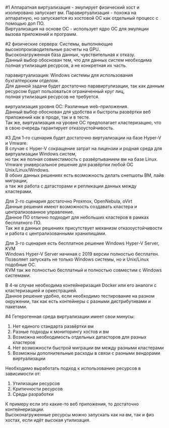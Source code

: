 #1
Аппаратная виртуализация - эмулирует физический хост и изолировано запускает вм.
Паравиртуализация - похожа на аппаратную, но запускается из хостовой ОС как отдельный процесс с помощью доп ПО. \
Виртуализация на основе ОС - использует ядро ОС для эмуляции вызова приложений и программ. 

#2
физические сервера:
Системы, выполняющие высокопроизводительные расчеты на GPU. \
Высоконагруженная база данных, чувствительная к отказу. \
Данный выбор обоснован тем, что для данных систем необходима полная утилизация ресурсов, а не конкретная их часть.

паравиртуализация:
Windows системы для использования бухгалтерским отделом. \
Для данной задачи будет достаточно паравиртулизации, так как данным ресурсом будет пользоваться ограниченный круг лиц, \
полная утилизация ресурсов не требуется.

виртуализация уровня ОС:
Различные web-приложения. \
Данный выбор обоснован для удобства и быстроты развёртки веб приложений как в проде, так и в тесте. \
Так же, виртуализация на уровне ОС предполагает кластеризацию, что в свою очередь гарантирует отказоустойчивость.

#3
Для 1-го сценария будет достаточно виртуализации на базе Hyper-V и Vmware. \
В случае с Hyper-V сокращение затрат на лицензии и родная среда для виртуализации Windows систем, \
но так же полная совместимость с развёртыванием вм на базе Linux.\
Vmware универсальное решение для развёртки любой ОС Unix/Linux/Windows. \
В обоих данных решениях есть возможность делать снепшоты ВМ, лайв миграции, \
а так же работа с датасторами и репликации данных между кластерами.

Для 2-го сценария достаточно Proxmox, OpenNebula, oVirt \
Данные решения имеют возможность создавать кластера и централизованное управление. \
Данное ПО отлично подходит для небольших кластеров в рамках бесплатного ПО. \
Так же в данных решениях присутствует механизм отказоустойчивости и работа с централизованными хранилищами.

Для 3-го сценария есть бесплатное решение Windows Hyper-V Server, KVM \
Windows Hyper-V Server начиная с 2019 версии полностью бесплатен. \
Позволяет запускать не только Windows системы, но и Unix/Linux подобные ОС. \
KVM так же полностью бесплатный и полностью совместим с Windows системами.

В 4-м случае необходима контейнеризация Docker или его аналоги с кластеризацией и оркестрацией. \
Данное решение удобно, если необходимо тестирование на разном окружении, так как есть контейнеры с разными дистрибутивами и пакетами.

#4
Гетерогенная среда виртуализации имеет свои минусы:
1) Нет единого стандарта развёртки вм
2) Разные подходы к мониторингу хостов и вм
3) Возможна необходимость отдельных датасторов для разных кластеров
4) Нет возможности быстрой миграции вм между разными кластерами
5) Возможны дополнительные расходы в связи с разными вендорами виртуализации

Необходимо выработать подход к использованию ресурсов в зависимости от:
1) Утилизации ресурсов
2) Критичности ресурсов
3) Среды разработки

К примеру если это какие-то веб приложения, то достаточно контейнеризации. \
Высоконагруженные ресурсы можно запускать как на вм, так и физ хостах, если идёт высокая утилизация.




